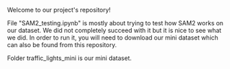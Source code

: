 Welcome to our project's repository!

File "SAM2_testing.ipynb" is mostly about trying to test how SAM2 works on our dataset. We did not completely succeed with it but it is nice to see what we did. In order to run it, you will need to download our mini dataset which can also be found from this repository.

Folder traffic_lights_mini is our mini dataset.

